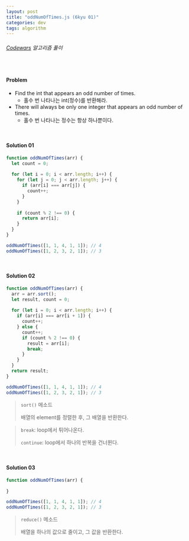 ```yaml
---
layout: post
title: "oddNumOfTimes.js (6kyu 01)"
categories: dev
tags: algorithm
---
```


###### [Codewars](https://www.codewars.com) 알고리즘 풀이

<br>

#### Problem

- Find the int that appears an odd number of times.
  - 홀수 번 나타나는 int(정수)를 반환해라.
- There will always be only one integer that appears an odd number of times.
  - 홀수 번 나타나는 정수는 항상 하나뿐이다.

<br>

#### Solution 01

```js
function oddNumOfTimes(arr) {
  let count = 0;
  
  for (let i = 0; i < arr.length; i++) {
    for (let j = 0; j < arr.length; j++) {
      if (arr[i] === arr[j]) {
        count++;
      }
    }
    
    if (count % 2 !== 0) {
      return arr[i];
    }
  }
}

oddNumOfTimes([1, 1, 4, 1, 1]);	// 4
oddNumOfTimes([1, 2, 3, 2, 1]);	// 3
```

<br>

#### Solution 02

```js
function oddNumOfTimes(arr) {
  arr = arr.sort();
  let result, count = 0;
  
  for (let i = 0; i < arr.length; i++) {
    if (arr[i] === arr[i + 1]) {
      count++;
    } else {
      count++;
      if (count % 2 !== 0) {
        result = arr[i];
        break;
      }
    }
  }
  return result;
}

oddNumOfTimes([1, 1, 4, 1, 1]);	// 4
oddNumOfTimes([1, 2, 3, 2, 1]);	// 3
```

> `sort()` 메소드
>
> 배열의 element를 정렬한 후, 그 배열을 반환한다.

> `break`: loop에서 튀어나온다.
>
> `continue`: loop에서 하나의 반복을 건너뛴다.

<br>

#### Solution 03

```js
function oddNumOfTimes(arr) {
  
}

oddNumOfTimes([1, 1, 4, 1, 1]);	// 4
oddNumOfTimes([1, 2, 3, 2, 1]);	// 3
```

> `reduce()` 메소드
>
> 배열을 하나의 값으로 줄이고, 그 값을 반환한다.

<br>